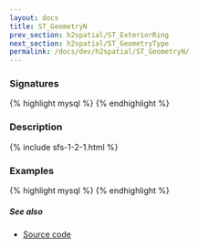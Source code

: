 ```yaml
---
layout: docs
title: ST_GeometryN
prev_section: h2spatial/ST_ExteriorRing
next_section: h2spatial/ST_GeometryType
permalink: /docs/dev/h2spatial/ST_GeometryN/
---
```


### Signatures

{% highlight mysql %}
{% endhighlight %}

### Description



{% include sfs-1-2-1.html %}

### Examples

{% highlight mysql %}
{% endhighlight %}

##### See also

* [Source code](https://github.com/irstv/H2GIS/blob/master/h2spatial/src/main/java/org/h2gis/h2spatial/internal/function/spatial/properties/ST_GeometryN.java)
